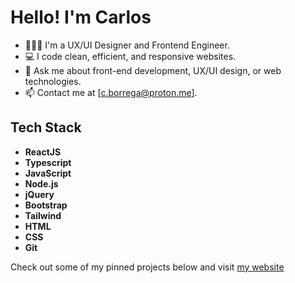 # Hello! I'm Carlos

- 👨🏻‍💻 I'm a UX/UI Designer and Frontend Engineer.
- 💻 I code clean, efficient, and responsive websites.
- 💬 Ask me about front-end development, UX/UI design, or web technologies.
- 📫 Contact me at [c.borrega@proton.me].

## Tech Stack

- **ReactJS**
- **Typescript**
- **JavaScript**
- **Node.js**
- **jQuery**
- **Bootstrap**
- **Tailwind**
- **HTML**
- **CSS**
- **Git** 

Check out some of my pinned projects below and visit [my website](https://www.borrega.dev/)
